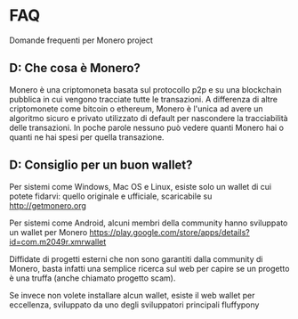 # FAQ
Domande frequenti per Monero project

## D: Che cosa è Monero?
Monero è una criptomoneta basata sul protocollo p2p e su una blockchain pubblica in cui vengono tracciate tutte le transazioni. A differenza di altre criptomonete come bitcoin o ethereum, Monero è l'unica ad avere un algoritmo sicuro e privato utilizzato di default per nascondere la tracciabilità delle transazioni. In poche parole nessuno può vedere quanti Monero hai o quanti ne hai spesi per quella transazione.

## D: Consiglio per un buon wallet?

Per sistemi come Windows, Mac OS e Linux, esiste solo un wallet di cui potete fidarvi: quello originale e ufficiale, scaricabile su http://getmonero.org

Per sistemi come Android, alcuni membri della community hanno sviluppato un wallet per Monero 
https://play.google.com/store/apps/details?id=com.m2049r.xmrwallet

Diffidate di progetti esterni che non sono garantiti dalla community di Monero, basta infatti una semplice ricerca sul web per capire se un progetto è una truffa (anche chiamato progetto scam).

Se invece non volete installare alcun wallet, esiste il web wallet per eccellenza, sviluppato da uno degli sviluppatori principali fluffypony
